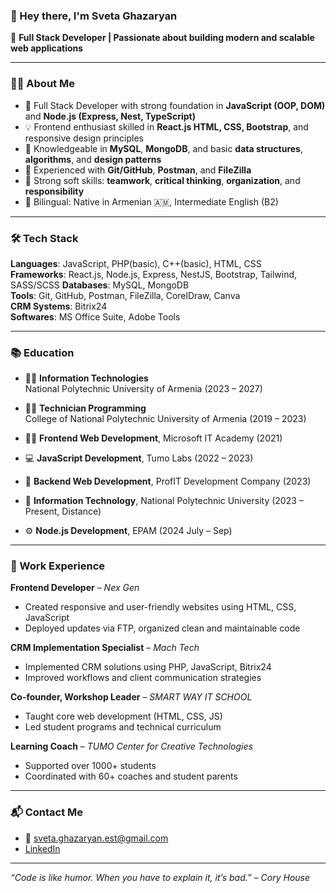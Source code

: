 ### 👋 Hey there, I'm Sveta Ghazaryan

🎯 **Full Stack Developer | Passionate about building modern and scalable web applications**

---

### 👩‍💻 About Me

- 🌱 Full Stack Developer with strong foundation in **JavaScript (OOP, DOM)** and **Node.js (Express, Nest, TypeScript)**  
- 💡 Frontend enthusiast skilled in **React.js HTML, CSS, Bootstrap**, and responsive design principles  
- 🧠 Knowledgeable in **MySQL**, **MongoDB**, and basic **data structures**, **algorithms**, and **design patterns**  
- 💼 Experienced with **Git/GitHub**, **Postman**, and **FileZilla**  
- 💬 Strong soft skills: **teamwork**, **critical thinking**, **organization**, and **responsibility**
- 💬 Bilingual: Native in Armenian 🇦🇲, Intermediate English (B2)

---

### 🛠️ Tech Stack

**Languages**: JavaScript, PHP(basic), C++(basic), HTML, CSS  
**Frameworks**: React.js, Node.js, Express, NestJS, Bootstrap, Tailwind, SASS/SCSS
**Databases**: MySQL, MongoDB  
**Tools**: Git, GitHub, Postman, FileZilla, CorelDraw, Canva  
**CRM Systems**: Bitrix24  
**Softwares**: MS Office Suite, Adobe Tools  

---

### 📚 Education

- 🧑‍🎓 **Information Technologies**  
  National Polytechnic University of Armenia (2023 – 2027)
- 🧑‍🎓 **Technician Programming**  
  College of National Polytechnic University of Armenia (2019 – 2023)

- 🧑‍💻 **Frontend Web Development**, Microsoft IT Academy (2021)  
- 💻 **JavaScript Development**, Tumo Labs (2022 – 2023)  
- 🔧 **Backend Web Development**, ProfIT Development Company (2023)  
- 💾 **Information Technology**, National Polytechnic University (2023 – Present, Distance)  
- ⚙️ **Node.js Development**, EPAM (2024 July – Sep)

---

### 💼 Work Experience

**Frontend Developer** – *Nex Gen*  
- Created responsive and user-friendly websites using HTML, CSS, JavaScript  
- Deployed updates via FTP, organized clean and maintainable code  

**CRM Implementation Specialist** – *Mach Tech*  
- Implemented CRM solutions using PHP, JavaScript, Bitrix24  
- Improved workflows and client communication strategies

**Co-founder, Workshop Leader** – *SMART WAY IT SCHOOL*  
- Taught core web development (HTML, CSS, JS)  
- Led student programs and technical curriculum

**Learning Coach** – *TUMO Center for Creative Technologies*  
- Supported over 1000+ students  
- Coordinated with 60+ coaches and student parents  

---

### 📬 Contact Me

- 📧 sveta.ghazaryan.est@gmail.com  
- [LinkedIn](https://www.linkedin.com/in/sveta-ghazaryan-69253b234)  

---

*“Code is like humor. When you have to explain it, it’s bad.” – Cory House*

